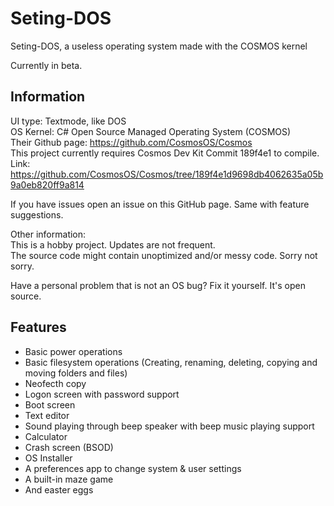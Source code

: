 # Seting-DOS
Seting-DOS, a useless operating system made with the COSMOS kernel

Currently in beta.

Information
---
UI type: Textmode, like DOS   
OS Kernel: C# Open Source Managed Operating System (COSMOS)      
Their Github page: https://github.com/CosmosOS/Cosmos   
This project currently requires Cosmos Dev Kit Commit 189f4e1 to compile.   
Link: https://github.com/CosmosOS/Cosmos/tree/189f4e1d9698db4062635a05b9a0eb820ff9a814


If you have issues open an issue on this GitHub page. Same with feature suggestions.

Other information:   
This is a hobby project. Updates are not frequent.   
The source code might contain unoptimized and/or messy code. Sorry not sorry.   

Have a personal problem that is not an OS bug? Fix it yourself. It's open source.

Features
---
- Basic power operations
- Basic filesystem operations (Creating, renaming, deleting, copying and moving folders and files)
- Neofecth copy
- Logon screen with password support
- Boot screen
- Text editor
- Sound playing through beep speaker with beep music playing support
- Calculator
- Crash screen (BSOD)
- OS Installer
- A preferences app to change system & user settings
- A built-in maze game
- And easter eggs
